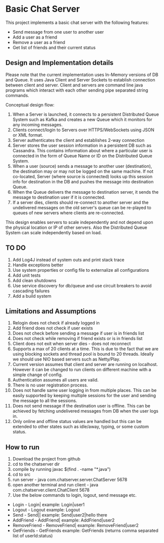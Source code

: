 # Basic Chat Server

This project implements a basic chat server with the following features:

* Send message from one user to another user
* Add a user as a friend
* Remove a user as a friend
* Get list of friends and their current status

## Design and Implementation details

Please note that the current implementation uses In-Memory versions of DB and Queue. It uses Java Client and Server Sockets to establish connection
between client and server. Client and servers are command line java programs which interact with each other sending pipe separated string commands.

Conceptual design flow:

1. When a Server is launched, it connects to a persistent Distributed Queue System such as Kafka and creates a new Queue which it monitors
for any incoming messages.
2. Clients connect/login to Servers over HTTPS/WebSockets using JSON or XML format.
3. Server authenticates the client and establishes 2-way connection
4. Server stores the user session information in a persistent DB such as Cassandra. This contains information about where
a particular user is connected in the form of Queue Name or ID on the Distributed Queue System.
5. When a user (source) sends a message to another user (destination), the destination may or may not be logged on the same machine.
If not co-located, Server (where source is connected) looks up this session info for destination in the DB and pushes the message into destination Queue.
6. When the Queue delivers the message to destination server, it sends the message to destination user if it is connected.
7. If a server dies, clients should re-connect to another server and the undelivered messages on the old server's queue can be re-played to queues of new servers where clients are re-connected.

This design enables servers to scale independently and not depend upon the physical location or IP of other servers.
Also the Distributed Queue System can scale independently based on load.



## TO DO

1. Add Log4J instead of system outs and print stack trace
2. Handle exceptions better
3. Use system properties or config file to externalize all configurations
4. Add unit tests
5. Add clean shutdowns
6. Use service discovery for db/queue and use circuit breakers to avoid cascading failures
7. Add a build system

## Limitations and Assumptions

1. Relogin does not check if already logged in
2. Add friend does not check if user exists
3. Does not check before sending a message if user is in friends list
4. Does not check while removing if friend exists or is in friends list
5. Client does not exit when server dies - does not reconnect
6. Supports a max of 20 clients at a time. This is due to the fact that we are using blocking sockets and thread pool is bound to 20 threads. Ideally we should use NIO based servers such as Netty/Play.
7. Current version assumes that client and server are running on localhost. However it can be changed to run clients on different machine with a simple change of config.
8. Authentication assumes all users are valid.
9. There is no user registration process.
10. Does not handle same user logging in from multiple places. This can be easily supported by keeping multiple sessions for the user and sending the message to all the sessions.
11. Does not send message if the destination user is offline. This can be achieved by fetching undelivered messages from DB when the user logs in.
12. Only online and offline status values are handled but this can be extended to other states such as idle/away, typing, or some custom status.



## How to run

1. Download the project from github
2. cd to the chatserver dir
3. compile by running javac $(find . -name "*.java")
4. cd to src
5. run server - java com.chatserver.server.ChatServer 5678
6. open another terminal and run client - java com.chatserver.client.ChatClient 5678
7. Use the below commands to login, logout, send message etc.

 * Login - Login|<userId> example: Login|user1
 * Logout - Logout example: Logout
 * Send - Send|<userId>|<message> example: Send|user2|hello there
 * AddFriend - AddFriend|<userId> example: AddFriend|user2
 * RemoveFriend - RemoveFriend|<userId> example: RemoveFriend|user2
 * GetFriends - GetFriends example: GetFriends (returns comma separated list of userId:status)

